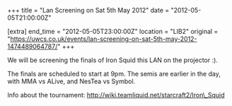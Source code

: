 +++
title = "Lan Screening on Sat 5th May 2012"
date = "2012-05-05T21:00:00Z"

[extra]
end_time = "2012-05-05T23:00:00Z"
location = "LIB2"
original = "https://uwcs.co.uk/events/lan-screening-on-sat-5th-may-2012-1474489064787/"
+++

We will be screening the finals of Iron Squid this LAN on the projector :).

The finals are scheduled to start at 9pm. The semis are earlier in the day, with MMA vs ALive, and NesTea vs Symbol.

Info about the tournament: http://wiki.teamliquid.net/starcraft2/Iron\_Squid

